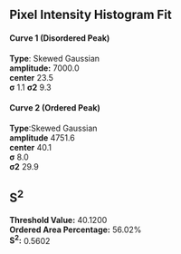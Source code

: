 ## Pixel Intensity Histogram Fit

#### Curve 1 (Disordered Peak)
**Type**: Skewed Gaussian\
**amplitude:** 7000.0\
**center** 23.5\
**σ** 1.1
**σ2** 9.3


#### Curve 2 (Ordered Peak)
**Type**:Skewed Gaussian\
**amplitude** 4751.6\
**center** 40.1\
**σ** 8.0\
**σ2** 29.9


## S<sup>2</sup>
**Threshold Value:** 40.1200\
**Ordered Area Percentage:** 56.02%\
**S<sup>2</sup>:** 0.5602









